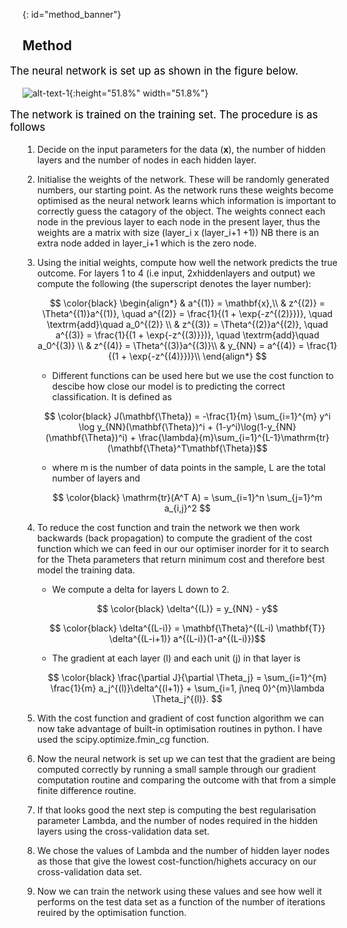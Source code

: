 

{: id="method_banner"}
## Method

<p style="font-size:larger;color:black;margin-left: -20px;"> The neural network is set up as shown in the figure below.</p>

![alt-text-1](/images/NN_config.jpg "colours"){:height="51.8%" width="51.8%"}

<p style="font-size:larger;color:black;margin-left: -20px;"> The network is trained on the training set. The procedure is as follows</p>

1. Decide on the input parameters for the data (**x**), the number of hidden layers and the number of nodes in each hidden layer.

2. Initialise the weights of the network. These will be randomly generated numbers, our starting point. As the network runs these weights become optimised as the neural network learns which information is important to correctly guess the catagory of the object. The weights connect each node in the previous layer to each node in the present layer, thus the weights are a matrix with size (layer_i x (layer_i+1 +1)) NB there is an extra node added in layer_i+1 which is the zero node.

3. Using the initial weights, compute how well the network predicts the true outcome. 
For layers 1 to 4 (i.e input, 2xhiddenlayers and output) we compute the following (the superscript denotes the layer number): 

   $$ \color{black}
    \begin{align*} 
    & a^{(1)} = \mathbf{x},\\
    & z^{(2)} = \Theta^{(1)}a^{(1)}, \quad a^{(2)} = \frac{1}{(1 + \exp{-z^{(2)}})}, \quad \textrm{add}\quad a_0^{(2)} \\
    & z^{(3)} = \Theta^{(2)}a^{(2)}, \quad a^{(3)} = \frac{1}{(1 + \exp{-z^{(3)}})}, \quad \textrm{add}\quad a_0^{(3)} \\
    & z^{(4)} = \Theta^{(3)}a^{(3)}\\
    & y_{NN} = a^{(4)} = \frac{1}{(1 + \exp{-z^{(4)}})}\\
    \end{align*}
   $$

    - Different functions can be used here but we use the cost function to descibe how close our model is to predicting the correct classification. It is defined as

   $$ \color{black} J(\mathbf{\Theta}) = -\frac{1}{m} \sum_{i=1}^{m} y^i \log y_{NN}(\mathbf{\Theta})^i + (1-y^i)\log(1-y_{NN}   (\mathbf{\Theta})^i) + \frac{\lambda}{m}\sum_{i=1}^{L-1}\mathrm{tr}(\mathbf{\Theta}^T\mathbf{\Theta})$$

    - where m is the number of data points in the sample, L are the total number of layers and

   $$ \color{black} \mathrm{tr}(A^T A) = \sum_{i=1}^n \sum_{j=1}^m a_{i,j}^2 $$

4. To reduce the cost function and train the network we then work backwards (back propagation) to compute the gradient of the cost function which we can feed in our our optimiser inorder for it to search for the Theta parameters that return minimum cost and therefore best model the training data.

    - We compute a delta for layers L down to 2.

   $$ \color{black} \delta^{(L)} = y_{NN} - y$$

   $$ \color{black} \delta^{(L-i)} = \mathbf{\Theta}^{(L-i) \mathbf{T}} \delta^{(L-i+1)}  a^{(L-i)}(1-a^{(L-i)})$$

    - The gradient at each layer (l) and each unit (j) in that layer is 

   $$ \color{black}
    \frac{\partial J}{\partial \Theta_j} = \sum_{i=1}^{m} \frac{1}{m} a_j^{(l)}\delta^{(l+1)} + \sum_{i=1, j\neq 0}^{m}\lambda \Theta_j^{(l)}.
   $$

5. With the cost function and gradient of cost function algorithm we can now take advantage of built-in optimisation routines in python. I have used the scipy.optimize.fmin_cg function.

6. Now the neural network is set up we can test that the gradient are being computed correctly by running a small sample through our gradient computation routine and comparing the outcome with that from a simple finite difference routine.

7. If that looks good the next step is computing the best regularisation parameter Lambda, and the number of nodes required in the hidden layers using the cross-validation data set.

8. We chose the values of Lambda and the number of hidden layer nodes as those that give the lowest cost-function/highets accuracy on our cross-validation data set.

9. Now we can train the network using these values and see how well it performs on the test data set as a function of the number of iterations reuired by the optimisation function.

